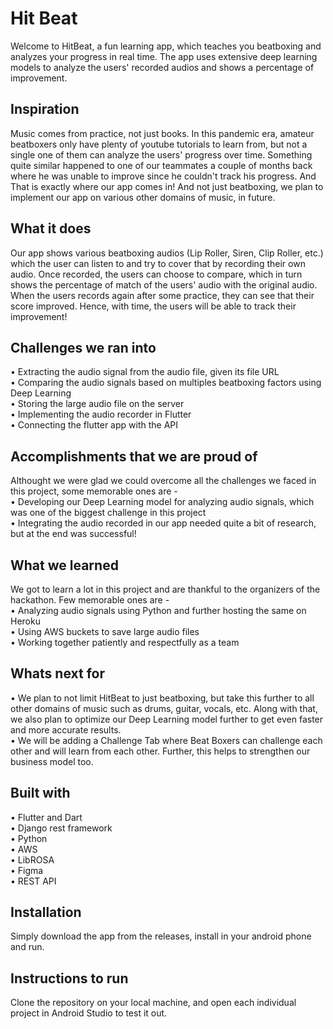 # Hit Beat

Welcome to HitBeat, a fun learning app, which teaches you beatboxing and analyzes your progress in real time. The app uses extensive deep learning models to analyze the users' recorded audios and shows a percentage of improvement.

## Inspiration
Music comes from practice, not just books. In this pandemic era, amateur beatboxers only have plenty of youtube tutorials to learn from, but not a single one of them can analyze the users' progress over time. Something quite similar happened to one of our teammates a couple of months back where he was unable to improve since he couldn't track his progress. And That is exactly where our app comes in! And not just beatboxing, we plan to implement our app on various other domains of music, in future.

## What it does
Our app shows various beatboxing audios (Lip Roller, Siren, Clip Roller, etc.) which the user can listen to and try to cover that by recording their own audio. Once recorded, the users can choose to compare, which in turn shows the percentage of match of the users' audio with the original audio. When the users records again after some practice, they can see that their score improved. Hence, with time, the users will be able to track their improvement!

## Challenges we ran into
• Extracting the audio signal from the audio file, given its file URL  
• Comparing the audio signals based on multiples beatboxing factors using Deep Learning  
• Storing the large audio file on the server  
• Implementing the audio recorder in Flutter  
• Connecting the flutter app with the API  

## Accomplishments that we are proud of
Althought we were glad we could overcome all the challenges we faced in this project, some memorable ones are -  
• Developing our Deep Learning model for analyzing audio signals, which was one of the biggest challenge in this project  
• Integrating the audio recorded in our app needed quite a bit of research, but at the end was successful!  

## What we learned
We got to learn a lot in this project and are thankful to the organizers of the hackathon. Few memorable ones are -  
• Analyzing audio signals using Python and further hosting the same on Heroku  
• Using AWS buckets to save large audio files  
• Working together patiently and respectfully as a team  

## Whats next for
• We plan to not limit HitBeat to just beatboxing, but take this further to all other domains of music such as drums, guitar, vocals, etc. Along with that, we also plan to optimize our Deep Learning model further to get even faster and more accurate results.  
• We will be adding a Challenge Tab where Beat Boxers can challenge each other and will learn from each other. Further, this helps to strengthen our business model too.

## Built with
• Flutter and Dart  
• Django rest framework  
• Python  
• AWS  
• LibROSA  
• Figma  
• REST API  

## Installation
Simply download the app from the releases, install in your android phone and run.

## Instructions to run
Clone the repository on your local machine, and open each individual project in Android Studio to test it out.
